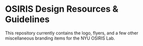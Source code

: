 # OSIRIS Design Resources & Guidelines
This repository currently contains the logo, flyers, and a few other miscellaneous branding items for the NYU OSIRIS Lab. 

